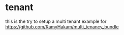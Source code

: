 # tenant

this is the try to setup a multi tenant example for https://github.com/RamyHakam/multi_tenancy_bundle
